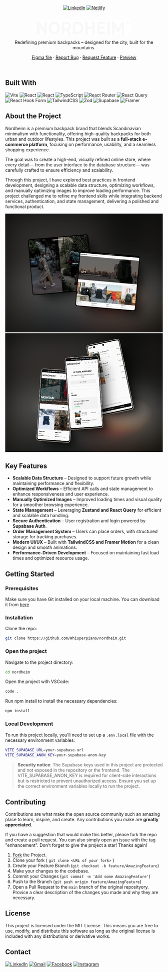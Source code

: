 <a name="readme-top"></a>

<div align="center">
  
[![LinkedIn][linkedin-shield]](https://www.linkedin.com/in/jes%C3%BAs-alberola-herrero-896b61189/)
[![Netlify](https://img.shields.io/badge/netlify-%23000000.svg?style=for-the-badge&logo=netlify&logoColor=#00C7B7)](https://nordheim.netlify.app/)

</div>

<!-- PROJECT LOGO -->
<br />
<div align="center">
  <a href="https://nordheim.netlify.app/">
    <img src="./src/assets/logo-light.svg" alt="Logo" width="300" height="45">
  </a>

  <p>
 Redefining premium backpacks – designed for the city, built for the mountains.
  
  </p>
  <p align="center">
    <a href="https://www.figma.com/design/8YiHusuUOQUIZi81sPF7AP/JS-Frameworks?node-id=0-1&t=jFLNJLAhgSs2QV2I-1">Figma file</a>
    ·
    <a href="https://github.com/Whisperpiano/nordheim/issues">Report Bug</a>
    ·
    <a href="https://github.com/Whisperpiano/nordheim/issues">Request Feature</a>
      ·
    <a href="https://nordheim.netlify.app/">Preview</a>
    <br />
  </p>
</div>
<br/>

## Built With

![Vite](https://img.shields.io/badge/vite-%23646CFF.svg?style=for-the-badge&logo=vite&logoColor=white)
![React](https://img.shields.io/badge/react-%2320232a.svg?style=for-the-badge&logo=react&logoColor=%2361DAFB)
![React](https://img.shields.io/badge/%20zustand-%2320232a.svg?style=for-the-badge&logo=react&logoColor=%2361DAFB)
![TypeScript](https://img.shields.io/badge/typescript-%23007ACC.svg?style=for-the-badge&logo=typescript&logoColor=white)
![React Router](https://img.shields.io/badge/React_Router-CA4245?style=for-the-badge&logo=react-router&logoColor=white)
![React Query](https://img.shields.io/badge/-React%20Query-FF4154?style=for-the-badge&logo=react%20query&logoColor=white)
![React Hook Form](https://img.shields.io/badge/React%20Hook%20Form-%23EC5990.svg?style=for-the-badge&logo=reacthookform&logoColor=white)
![TailwindCSS](https://img.shields.io/badge/tailwindcss-%2338B2AC.svg?style=for-the-badge&logo=tailwind-css&logoColor=white)
![Zod](https://img.shields.io/badge/zod-%233068b7.svg?style=for-the-badge&logo=zod&logoColor=white)
![Supabase](https://img.shields.io/badge/Supabase-3ECF8E?style=for-the-badge&logo=supabase&logoColor=white)
![Framer](https://img.shields.io/badge/Framer-black?style=for-the-badge&logo=framer&logoColor=blue)

## About the Project

Nordheim is a premium backpack brand that blends Scandinavian minimalism with functionality, offering high-quality backpacks for both urban and outdoor lifestyles. This project was built as a **full-stack e-commerce platform**, focusing on performance, usability, and a seamless shopping experience.

The goal was to create a high-end, visually refined online store, where every detail— from the user interface to the database structure— was carefully crafted to ensure efficiency and scalability.

Through this project, I have explored best practices in frontend development, designing a scalable data structure, optimizing workflows, and manually optimizing images to improve loading performance. This project challenged me to refine my frontend skills while integrating backend services, authentication, and state management, delivering a polished and functional product.

![Desktop screenshot](https://github.com/Whisperpiano/nordheim/blob/main/public/presentation1.jpeg?raw=true)
![Mobile schreenshots](https://github.com/Whisperpiano/nordheim/blob/main/public/presentation2.jpeg?raw=true)

## Key Features

- **Scalable Data Structure** – Designed to support future growth while maintaining performance and flexibility.
- **Optimized Workflows** – Efficient API calls and state management to enhance responsiveness and user experience.
- **Manually Optimized Images** – Improved loading times and visual quality for a smoother browsing experience.
- **State Management** – Leveraging **Zustand and React Query** for efficient and scalable data handling.
- **Secure Authentication** – User registration and login powered by **Supabase Auth**.
- **Order Management System** – Users can place orders, with structured storage for tracking purchases.
- **Modern UI/UX** – Built with **TailwindCSS and Framer Motion** for a clean design and smooth animations.
- **Performance-Driven Development** – Focused on maintaining fast load times and optimized resource usage.

<!-- GETTING STARTED -->

## Getting Started

### Prerequisites

Make sure you have Git installed on your local machine. You can download it from [here](https://git-scm.com/downloads)

### Installation

Clone the repo:

```sh
git clone https://github.com/Whisperpiano/nordheim.git
```

### Open the project

Navigate to the project directory:

```sh
cd nordheim
```

Open the project with VSCode:

```sh
code .
```

Run npm install to install the necessary dependencies:

```sh
npm install
```

### Local Development

To run this project locally, you'll need to set up a `.env.local` file with the necessary environment variables:

```sh
VITE_SUPABASE_URL=your-supabase-url
VITE_SUPABASE_ANON_KEY=your-supabase-anon-key
```

> **Security notice**:
> The Supabase keys used in this project are protected and not exposed in the repository or the frontend. The VITE_SUPABASE_ANON_KEY is required for client-side interactions but is restricted to prevent unauthorized access. Ensure you set up the correct environment variables locally to run the project.

## Contributing

Contributions are what make the open source community such an amazing place to learn, inspire, and create. Any contributions you make are **greatly appreciated**.

If you have a suggestion that would make this better, please fork the repo and create a pull request. You can also simply open an issue with the tag "enhancement".
Don't forget to give the project a star! Thanks again!

1. [Fork](https://github.com/Whisperpiano/nordheim/fork) the Project.
2. Clone your fork ( `git clone <URL of your fork>` )
3. Create your Feature Branch (`git checkout -b feature/AmazingFeature`)
4. Make your changes to the codebase.
5. Commit your Changes (`git commit -m 'Add some AmazingFeature'`)
6. Push to the Branch (`git push origin feature/AmazingFeature`)
7. Open a Pull Request to the `main` branch of the original reposityory. Provice a clear description of the changes you made and why they are necessary.

<!-- LICENSE -->

## License

This project is licensed under the MIT License. This means you are free to use, modify, and distribute this software as long as the original license is included with any distributions or derivative works.

<!-- CONTACT -->

## Contact

[![LinkedIn](https://img.shields.io/badge/linkedin-%230077B5.svg?style=for-the-badge&logo=linkedin&logoColor=white)](https://www.linkedin.com/in/jes%C3%BAs-alberola-herrero-896b61189/)
[![Gmail](https://img.shields.io/badge/Gmail-D14836?style=for-the-badge&logo=gmail&logoColor=white)](mailto:jesusalberola90@gmail.com)
[![Facebook](https://img.shields.io/badge/Facebook-%231877F2.svg?style=for-the-badge&logo=Facebook&logoColor=white)](https://www.facebook.com/jesus.alberolaherrero/)
[![Instagram](https://img.shields.io/badge/Instagram-%23E4405F.svg?style=for-the-badge&logo=Instagram&logoColor=white)](https://www.instagram.com/whispers_piano/)

<!-- MARKDOWN LINKS & IMAGES -->
<!-- https://www.markdownguide.org/basic-syntax/#reference-style-links -->

[contributors-shield]: https://img.shields.io/github/contributors/othneildrew/Best-README-Template.svg?style=for-the-badge
[contributors-url]: https://github.com/othneildrew/Best-README-Template/graphs/contributors
[forks-shield]: https://img.shields.io/github/forks/othneildrew/Best-README-Template.svg?style=for-the-badge
[forks-url]: https://github.com/othneildrew/Best-README-Template/network/members
[stars-shield]: https://img.shields.io/github/stars/othneildrew/Best-README-Template.svg?style=for-the-badge
[stars-url]: https://github.com/othneildrew/Best-README-Template/stargazers
[issues-shield]: https://img.shields.io/github/issues/othneildrew/Best-README-Template.svg?style=for-the-badge
[issues-url]: https://github.com/othneildrew/Best-README-Template/issues
[license-shield]: https://img.shields.io/github/license/othneildrew/Best-README-Template.svg?style=for-the-badge
[license-url]: https://github.com/othneildrew/Best-README-Template/blob/master/LICENSE.txt
[linkedin-shield]: https://img.shields.io/badge/-LinkedIn-black.svg?style=for-the-badge&logo=linkedin&colorB=555
[linkedin-url]: https://linkedin.com/in/othneildrew
[product-screenshot]: images/screenshot.png
[Next.js]: https://img.shields.io/badge/next.js-000000?style=for-the-badge&logo=nextdotjs&logoColor=white
[Next-url]: https://nextjs.org/
[React.js]: https://img.shields.io/badge/React-20232A?style=for-the-badge&logo=react&logoColor=61DAFB
[React-url]: https://reactjs.org/
[Vue.js]: https://img.shields.io/badge/Vue.js-35495E?style=for-the-badge&logo=vuedotjs&logoColor=4FC08D
[Vue-url]: https://vuejs.org/
[Angular.io]: https://img.shields.io/badge/Angular-DD0031?style=for-the-badge&logo=angular&logoColor=white
[Angular-url]: https://angular.io/
[Svelte.dev]: https://img.shields.io/badge/Svelte-4A4A55?style=for-the-badge&logo=svelte&logoColor=FF3E00
[Svelte-url]: https://svelte.dev/
[Laravel.com]: https://img.shields.io/badge/Laravel-FF2D20?style=for-the-badge&logo=laravel&logoColor=white
[Laravel-url]: https://laravel.com
[Bootstrap.com]: https://img.shields.io/badge/Bootstrap-563D7C?style=for-the-badge&logo=bootstrap&logoColor=white
[Bootstrap-url]: https://getbootstrap.com
[JQuery.com]: https://img.shields.io/badge/jQuery-0769AD?style=for-the-badge&logo=jquery&logoColor=white
[JQuery-url]: https://jquery.com
